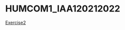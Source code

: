# HUMCOM1_IAA120212022
<a href="https://jimmycaticatii.github.io/HUMCOM1_IAA120212022/Exercise2.html">Exercise2</a>